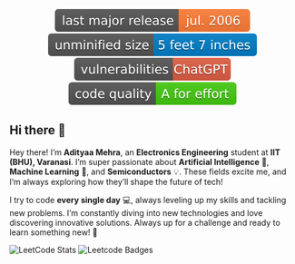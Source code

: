 <p align="center">
  <img src="https://raw.githubusercontent.com/adityaamehra/adityaamehra/main/release.svg">
  <img src="https://raw.githubusercontent.com/adityaamehra/adityaamehra/main/size.svg">
  <img src="https://raw.githubusercontent.com/adityaamehra/adityaamehra/main/vulnerabilities.svg">
  <img src="https://raw.githubusercontent.com/adityaamehra/adityaamehra/main/quality.svg">
</p>

## Hi there 👋

<!--
**adityaamehra/adityaamehra** is a ✨ _special_ ✨ repository because its `README.md` (this file) appears on your GitHub profile.

Here are some ideas to get you started:

- 🔭 I’m currently working on ...
- 🌱 I’m currently learning ...
- 👯 I’m looking to collaborate on ...
- 🤔 I’m looking for help with ...
- 💬 Ask me about ...
- 📫 How to reach me: ...
- 😄 Pronouns: ...
- ⚡ Fun fact: ...
-->

Hey there! I’m **Adityaa Mehra**, an **Electronics Engineering** student at **IIT (BHU), Varanasi**. I’m super passionate about **Artificial Intelligence** 🤖, **Machine Learning** 🧠, and **Semiconductors** 💡. These fields excite me, and I’m always exploring how they’ll shape the future of tech!

I try to code **every single day** 💻, always leveling up my skills and tackling new problems. I’m constantly diving into new technologies and love discovering innovative solutions. Always up for a challenge and ready to learn something new! 🚀

![LeetCode Stats](https://leetcard.jacoblin.cool/Adityaa_Mehra?theme=dark&ext=contest)       ![Leetcode Badges](https://leetcode-badge-showcase.vercel.app/api?username=Adityaa_Mehra&theme=dark&border=border&animated=true)
